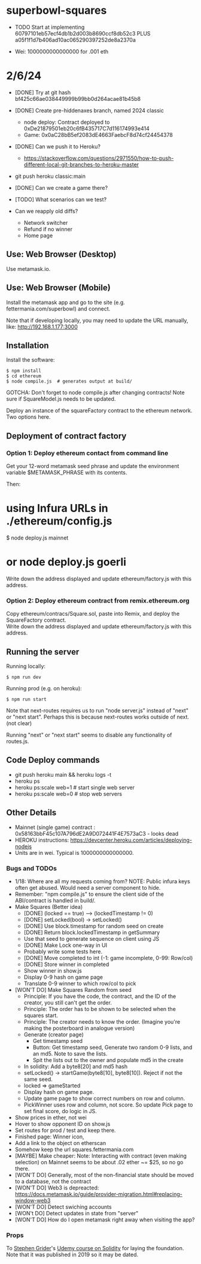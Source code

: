 # superbowl-squares
- TODO Start at implementing 60797101eb57ecf4db1b2d003b8690ccf8db52c3 PLUS a05f1f1d7b406ad10ac065290397252de8a2370a

- Wei: 1000000000000000 for .001 eth
# 2/6/24

- [DONE] Try at git hash bf425c66ae038449999b99bb0d264acae81b45b8
  
- [DONE] Create pre-hiddenaxes branch, named 2024 classic
  - node  deploy: Contract deployed to 0xDe21879501eb20c6fB435717C7d116174993e414
  - Game:  0x0aC28bB5ef2083dE4663FaebcF8d74cf24454378

- [DONE] Can we push it to Heroku?

  - https://stackoverflow.com/questions/2971550/how-to-push-different-local-git-branches-to-heroku-master
 - git push heroku classic:main
- [DONE] Can we create a game there?
- [TODO] What scenarios can we test?

- Can we reapply old diffs?
  - Network switcher
  - Refund if no winner
  - Home page


## Use: Web Browser (Desktop)

Use metamask.io.

## Use: Web Browser (Mobile)

Install the metamask app and go to the site (e.g. fettermania.com/superbowl) and connect.

Note that if developing locally, you may need to update the URL manually, like:
http://192.168.1.177:3000

## Installation

Install the software:

	$ npm install
	$ cd ethereum
	$ node compile.js  # generates output at build/  

GOTCHA: Don't forget to node compile.js after changing contracts!  Note sure if SquareModel.js needs to be updated.
 
Deploy an instance of the squareFactory contract to the ethereum network.  Two options here.

## Deployment of contract factory


### Option 1: Deploy ethereum contact from command line

Get your 12-word metamask seed phrase and update the environment 
variable $METAMASK_PHRASE with its contents.  

Then: 

  # using Infura URLs in ./ethereum/config.js

  $ node deploy.js mainnet 
  # or node deploy.js goerli 

Write down the address displayed and update ethereum/factory.js with this address.

### Option 2: Deploy ethereum contract from remix.ethereum.org

Copy ethereum/contracs/Square.sol, paste into Remix, and deploy the SquareFactory contract.  
Write down the address displayed and update ethereum/factory.js with this address.


## Running the server

Running locally:

    $ npm run dev

Running prod (e.g. on heroku):

    $ npm run start

Note that next-routes requires us to run "node server.js" instead of "next" or "next start".
Perhaps this is because next-routes works outside of next. (not clear)

Running "next" or "next start" seems to disable any functionality of routes.js.

## Code Deploy commands

- git push heroku main && heroku logs -t
- heroku ps
- heroku ps:scale web=1 # start single web server
- heroku ps:scale web=0 # stop web servers

## Other Details
- Mainnet (single game) contract : 0x58163bbF45c107A796dE2A9D072441F4E7573aC3  - looks dead
- HEROKU instructions: https://devcenter.heroku.com/articles/deploying-nodejs
- Units are in wei.  Typical is 1000000000000000.

### Bugs and TODOs
- 1/18: Where are all my requests coming from?  NOTE: Public infura keys often get abused.   Would need a server component to hide.
- Remember: "npm compile.js" to ensure the client side of the ABI/contract is handled in build/.
- Make Squares (Better idea)
  - [DONE] (locked == true) --> (lockedTimestamp != 0)
  - [DONE] setLocked(bool) -> setLocked()
  - [DONE] Use block.timestamp for random seed on create
  - [DONE] Return block.lockedTimestamp  in getSummary
  - Use that seed to generate sequence on client using JS
  - [DONE] Make Lock one-way in UI
  - Probably write some tests here.
  - [DONE] Move completed to int (-1: game incomplete, 0-99: Row/col)
  - [DONE] Store winner in completed
  - Show winner in show.js
  - Display 0-9 hash on game page
  - Translate 0-9 winner to which row/col to pick
- [WON'T DO] Make Squares Random from seed
  - Principle: If you have the code, the contract, and the ID of the creator, you still can't get the order.
  - Principle: The order has to be shown to be selected when the squares start.
  - Principle: The creator needs to know the order.  (Imagine you're making the posterboard in analogue version)
  - Generate (creator page)
     - Get timestamp seed
     - Button: Get timestamp seed, Generate two random 0-9 lists, and an md5.  Note to save the lists.
     - Spit the lists out to the owner and populate md5 in the create
  - In solidity: Add a byte8[20] and md5 hash
  - setLocked() -> startGame(byte8[10], byte8[10]).  Reject if not the same seed.  
  - locked => gameStarted
  - Display hash on game page.
  - Update game page to show correct numbers on row and column.
  - PickWinner uses row and column, not score.  So update Pick page to set final score, do logic in JS.
- Show prices in ether, not wei
- Hover to show opponent ID on show.js
- Set routes for prod / test and keep there.
- Finished page: Winner icon, 
- Add a link to the object on etherscan
- Somehow keep the url squares.fettermania.com
- [MAYBE] Make cheaper: Note: Interacting with contract (even making selection) on Mainnet seems to be about .02 ether ~= $25, so no go there.
- [WON'T DO] Generally, most of the non-financial state should be moved to a database, not the contract
- [WON'T DO] Web3 is depreacted: https://docs.metamask.io/guide/provider-migration.html#replacing-window-web3
- [WON'T DO] Detect swiching accounts
- [WON't DO] Detect updates in state from "server" 
- [WON'T DO] How do I open metamask right away when visiting the app?

### Props

To <a href="https://github.com/StephenGrider/">Stephen Grider</a>'s <a href="https://www.udemy.com/course-dashboard-redirect/?course_id=1466612">Udemy course on Solidity</a> for laying the foundation.  Note that it was published in 2019 so it may be dated.
